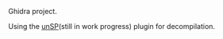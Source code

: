 Ghidra project.

Using the [unSP](https://github.com/SamuelWAnderson45/ghidra-unSP)(still in work progress) plugin for decompilation.